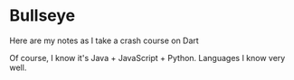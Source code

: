# Bullseye
Here are my notes as I take a crash course on Dart

Of course, I know it's Java + JavaScript + Python. Languages I know very well.